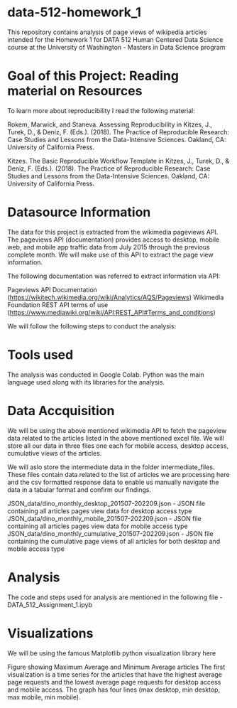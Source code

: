 # data-512-homework_1

This repository contains analysis of page views of wikipedia articles intended for the Homework 1 for DATA 512 Human Centered Data Science course at the University of Washington - Masters in Data Science program

# Goal of this Project: Reading material on Resources

To learn more about reproducibility I read the following material:

Rokem, Marwick, and Staneva. Assessing Reproducibility in Kitzes, J., Turek, D., & Deniz, F. (Eds.). (2018). The Practice of Reproducible Research: Case Studies and Lessons from the Data-Intensive Sciences. Oakland, CA: University of California Press.

Kitzes. The Basic Reproducible Workflow Template in Kitzes, J., Turek, D., & Deniz, F. (Eds.). (2018). The Practice of Reproducible Research: Case Studies and Lessons from the Data-Intensive Sciences. Oakland, CA: University of California Press.

# Datasource Information

The data for this project is extracted from the wikimedia pageviews API. The pageviews API (documentation) provides access to desktop, mobile web, and mobile app traffic data from July 2015 through the previous complete month. We will make use of this API to extract the page view information.

The following documentation was referred to extract information via API:

Pageviews API Documentation (https://wikitech.wikimedia.org/wiki/Analytics/AQS/Pageviews)
Wikimedia Foundation REST API terms of use (https://www.mediawiki.org/wiki/API:REST_API#Terms_and_conditions)

We will follow the following steps to conduct the analysis:

# Tools used

The analysis was conducted in Google Colab. Python was the main language used along with its libraries for the analysis.

# Data Accquisition

We will be using the above mentioned wikimedia API to fetch the pageview data related to the articles listed in the above mentioned excel file. We will store all our data in three files one each for mobile access, desktop access, cumulative views of the articles.

We will aslo store the intermediate data in the folder intermediate_files. These files contain data related to the list of articles we are processing here and the csv formatted response data to enable us manually navigate the data in a tabular format and confirm our findings.

JSON_data/dino_monthly_desktop_201507-202209.json - JSON file containing all articles pages view data for desktop access type JSON_data/dino_monthly_mobile_201507-202209.json - JSON file containing all articles pages view data for mobile access type JSON_data/dino_monthly_cumulative_201507-202209.json - JSON file containing the cumulative page views of all articles for both desktop and mobile access type

# Analysis

The code and steps used for analysis are mentioned in the following file - DATA_512_Assignment_1.ipyb

# Visualizations

We will be using the famous Matplotlib python visualization library here

Figure showing Maximum Average and Minimum Average articles
The first visualization is a time series for the articles that have the highest average page requests and the lowest average page requests for desktop access and mobile access. The graph has four lines (max desktop, min desktop, max mobile, min mobile).

